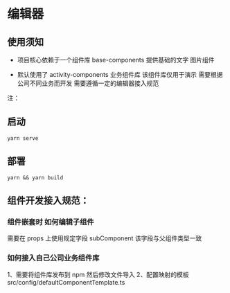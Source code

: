 # 编辑器


## 使用须知

- 项目核心依赖于一个组件库 base-components 提供基础的文字 图片组件

- 默认使用了 activity-components 业务组件库 该组件库仅用于演示 需要根据公司不同业务而开发 需要遵循一定的编辑器接入规范

注：



## 启动

`yarn serve`

## 部署

`yarn && yarn build`

## 组件开发接入规范：

### 组件嵌套时 如何编辑子组件

需要在 props 上使用规定字段 subComponent 该字段与父组件类型一致

### 如何接入自己公司业务组件库

1、需要将组件库发布到 npm 然后修改文件导入
2、配置映射的模板 src/config/defaultComponentTemplate.ts
